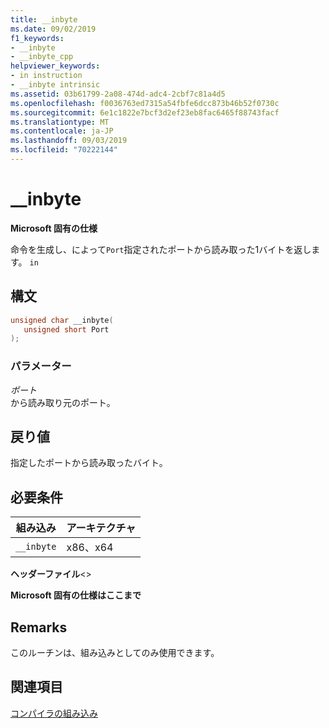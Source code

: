 ```yaml
---
title: __inbyte
ms.date: 09/02/2019
f1_keywords:
- __inbyte
- __inbyte_cpp
helpviewer_keywords:
- in instruction
- __inbyte intrinsic
ms.assetid: 03b61799-2a08-474d-adc4-2cbf7c81a4d5
ms.openlocfilehash: f0036763ed7315a54fbfe6dcc873b46b52f0730c
ms.sourcegitcommit: 6e1c1822e7bcf3d2ef23eb8fac6465f88743facf
ms.translationtype: MT
ms.contentlocale: ja-JP
ms.lasthandoff: 09/03/2019
ms.locfileid: "70222144"
---
```

# <a name="__inbyte"></a>__inbyte

**Microsoft 固有の仕様**

命令を生成し、によって`Port`指定されたポートから読み取った1バイトを返します。 `in`

## <a name="syntax"></a>構文

```C
unsigned char __inbyte(
   unsigned short Port
);
```

### <a name="parameters"></a>パラメーター

*ポート*\
から読み取り元のポート。

## <a name="return-value"></a>戻り値

指定したポートから読み取ったバイト。

## <a name="requirements"></a>必要条件

|組み込み|アーキテクチャ|
|---------------|------------------|
|`__inbyte`|x86、x64|

**ヘッダーファイル**\<>

**Microsoft 固有の仕様はここまで**

## <a name="remarks"></a>Remarks

このルーチンは、組み込みとしてのみ使用できます。

## <a name="see-also"></a>関連項目

[コンパイラの組み込み](../intrinsics/compiler-intrinsics.md)
